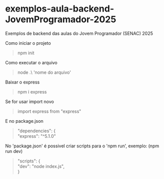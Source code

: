 # exemplos-aula-backend-JovemProgramador-2025
Exemplos de backend das aulas do Jovem Programador (SENAC) 2025

Como iniciar o projeto

> npm init

Como executar o arquivo

> node .\ 'nome do arquivo'

Baixar o express

> npm i express

Se for usar import novo

> import express from "express"

E no package.json

>"dependencies": {  
>"express": "^5.1.0"

No 'package.json' é possivel criar scripts para o 'npm run', exemplo: (npm run dev)

> "scripts": {  
>    "dev": "node index.js",  
>  }